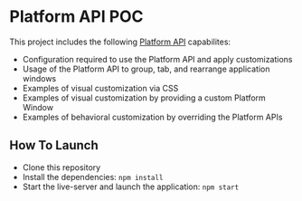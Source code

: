 # Platform API POC

This project includes the following [Platform API](https://openfin.co/platform-api) capabilites:

* Configuration required to use the Platform API and apply customizations
* Usage of the Platform API to group, tab, and rearrange application windows
* Examples of visual customization via CSS
* Examples of visual customization by providing a custom Platform Window
* Examples of behavioral customization by overriding the Platform APIs


## How To Launch

* Clone this repository
* Install the dependencies: `npm install`
* Start the live-server and launch the application: `npm start`